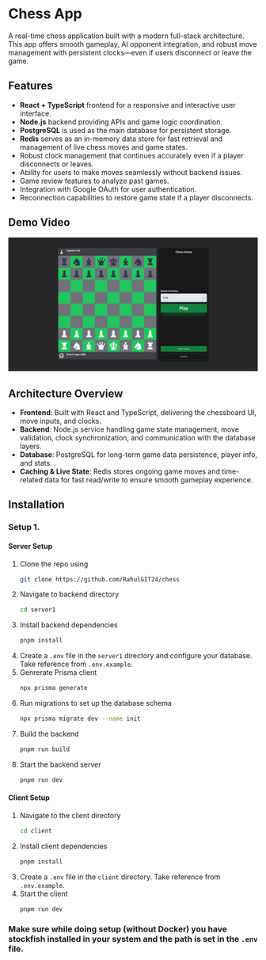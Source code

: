 # Chess App

A real-time chess application built with a modern full-stack architecture. This app offers smooth gameplay, AI opponent integration, and robust move management with persistent clocks—even if users disconnect or leave the game.

## Features

- **React + TypeScript** frontend for a responsive and interactive user interface.
- **Node.js** backend providing APIs and game logic coordination.
- **PostgreSQL** is used as the main database for persistent storage.
- **Redis** serves as an in-memory data store for fast retrieval and management of live chess moves and game states.
- Robust clock management that continues accurately even if a player disconnects or leaves.
- Ability for users to make moves seamlessly without backend issues.
- Game review features to analyze past games. 
- Integration with Google OAuth for user authentication.
- Reconnection capabilities to restore game state if a player disconnects.

## Demo Video
[![Watch the video](/demo/cover.png)](https://drive.google.com/file/d/1p_CTk0e7MLzVxo-iUlNDf7yCG3zCiUZm/view?usp=sharing)


## Architecture Overview

- **Frontend**: Built with React and TypeScript, delivering the chessboard UI, move inputs, and clocks.
- **Backend**: Node.js service handling game state management, move validation, clock synchronization, and communication with the database layers.
- **Database**: PostgreSQL for long-term game data persistence, player info, and stats.
- **Caching & Live State**: Redis stores ongoing game moves and time-related data for fast read/write to ensure smooth gameplay experience.

## Installation

### Setup 1.

#### Server Setup

1. Clone the repo using
    ```bash
    git clone https://github.com/RahulGIT24/chess
    ```
2. Navigate to backend directory
    ```bash
    cd server1
    ```
3. Install backend dependencies
    ```bash
    pnpm install
    ```
4. Create a `.env` file in the `server1` directory and configure your database. Take reference from `.env.example`.
5. Genrerate Prisma client
    ```bash
    npx prisma generate
    ```
6. Run migrations to set up the database schema
    ```bash
    npx prisma migrate dev --name init
    ```
7. Build the backend
    ```bash
    pnpm run build
    ```
8. Start the backend server
    ```bash
    pnpm run dev
    ```

#### Client Setup
1. Navigate to the client directory
    ```bash
    cd client
    ```
2. Install client dependencies
    ```bash
    pnpm install
    ```
3. Create a `.env` file in the `client` directory. Take reference from `.env.example`.
4. Start the client
    ```bash
    pnpm run dev
    ``` 

### Make sure while doing setup (without Docker) you have stockfish installed in your system and the path is set in the `.env` file.